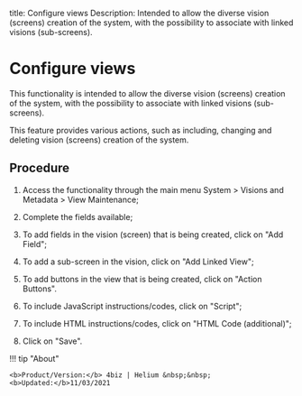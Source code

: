title: Configure views
Description: Intended to allow the diverse vision (screens) creation of the system, with the possibility to associate with linked visions (sub-screens).
# Configure views

This functionality is intended to allow the diverse vision (screens) creation of
the system, with the possibility to associate with linked visions (sub-screens).

This feature provides various actions, such as including, changing and deleting
vision (screens) creation of the system.

Procedure
-------------

1.  Access the functionality through the main menu System \> Visions and
    Metadata \> View Maintenance;

2.  Complete the fields available;

3.  To add fields in the vision (screen) that is being created, click on "Add
    Field";

4.  To add a sub-screen in the vision, click on "Add Linked View";

5.  To add buttons in the view that is being created, click on "Action Buttons".

6.  To include JavaScript instructions/codes, click on "Script";

7.  To include HTML instructions/codes, click on "HTML Code (additional)";

8.  Click on "Save".

!!! tip "About"

    <b>Product/Version:</b> 4biz | Helium &nbsp;&nbsp;
    <b>Updated:</b>11/03/2021


